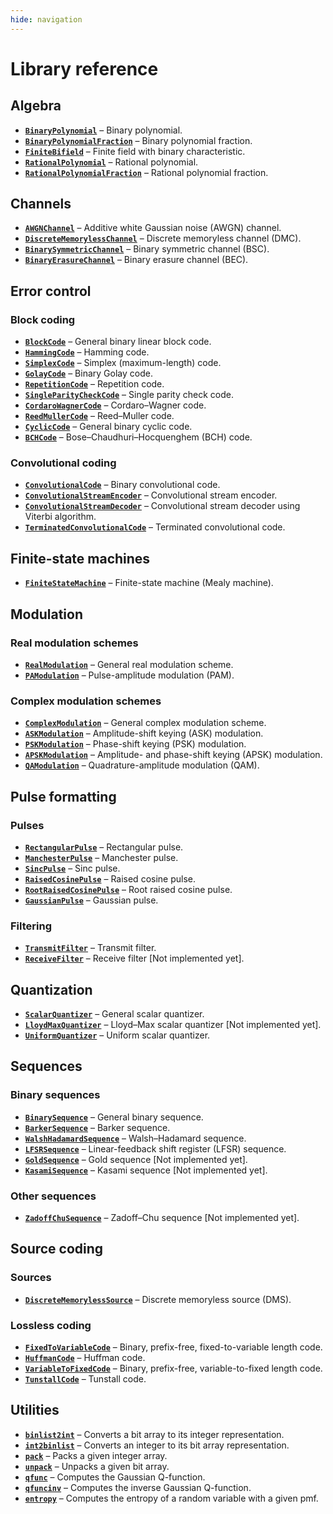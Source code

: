 ```yaml
---
hide: navigation
---
```


# Library reference

## Algebra

- [**`BinaryPolynomial`**](BinaryPolynomial) – Binary polynomial.
- [**`BinaryPolynomialFraction`**](BinaryPolynomialFraction) – Binary polynomial fraction.
- [**`FiniteBifield`**](FiniteBifield) – Finite field with binary characteristic.
- [**`RationalPolynomial`**](RationalPolynomial) – Rational polynomial.
- [**`RationalPolynomialFraction`**](RationalPolynomialFraction) – Rational polynomial fraction.

## Channels

- [**`AWGNChannel`**](AWGNChannel) – Additive white Gaussian noise (AWGN) channel.
- [**`DiscreteMemorylessChannel`**](DiscreteMemorylessChannel) – Discrete memoryless channel (DMC).
- [**`BinarySymmetricChannel`**](BinarySymmetricChannel) – Binary symmetric channel (BSC).
- [**`BinaryErasureChannel`**](BinaryErasureChannel) – Binary erasure channel (BEC).

## Error control

### Block coding

- [**`BlockCode`**](BlockCode) – General binary linear block code.
- [**`HammingCode`**](HammingCode) – Hamming code.
- [**`SimplexCode`**](SimplexCode) – Simplex (maximum-length) code.
- [**`GolayCode`**](GolayCode) – Binary Golay code.
- [**`RepetitionCode`**](RepetitionCode) – Repetition code.
- [**`SingleParityCheckCode`**](SingleParityCheckCode) – Single parity check code.
- [**`CordaroWagnerCode`**](CordaroWagnerCode) – Cordaro–Wagner code.
- [**`ReedMullerCode`**](ReedMullerCode) – Reed–Muller code.
- [**`CyclicCode`**](CyclicCode) – General binary cyclic code.
- [**`BCHCode`**](BCHCode) – Bose–Chaudhuri–Hocquenghem (BCH) code.

### Convolutional coding

- [**`ConvolutionalCode`**](ConvolutionalCode) – Binary convolutional code.
- [**`ConvolutionalStreamEncoder`**](ConvolutionalStreamEncoder) – Convolutional stream encoder.
- [**`ConvolutionalStreamDecoder`**](ConvolutionalStreamDecoder) – Convolutional stream decoder using Viterbi algorithm.
- [**`TerminatedConvolutionalCode`**](TerminatedConvolutionalCode) – Terminated convolutional code.

## Finite-state machines

- [**`FiniteStateMachine`**](FiniteStateMachine) – Finite-state machine (Mealy machine).

## Modulation

### Real modulation schemes

- [**`RealModulation`**](RealModulation) – General real modulation scheme.
- [**`PAModulation`**](PAModulation) – Pulse-amplitude modulation (PAM).

### Complex modulation schemes

- [**`ComplexModulation`**](ComplexModulation) – General complex modulation scheme.
- [**`ASKModulation`**](ASKModulation) – Amplitude-shift keying (ASK) modulation.
- [**`PSKModulation`**](PSKModulation) – Phase-shift keying (PSK) modulation.
- [**`APSKModulation`**](APSKModulation) – Amplitude- and phase-shift keying (APSK) modulation.
- [**`QAModulation`**](QAModulation) – Quadrature-amplitude modulation (QAM).

## Pulse formatting

### Pulses

- [**`RectangularPulse`**](RectangularPulse) – Rectangular pulse.
- [**`ManchesterPulse`**](ManchesterPulse) – Manchester pulse.
- [**`SincPulse`**](SincPulse) – Sinc pulse.
- [**`RaisedCosinePulse`**](RaisedCosinePulse) – Raised cosine pulse.
- [**`RootRaisedCosinePulse`**](RootRaisedCosinePulse) – Root raised cosine pulse.
- [**`GaussianPulse`**](GaussianPulse) – Gaussian pulse.

### Filtering

- [**`TransmitFilter`**](TransmitFilter) – Transmit filter.
- [**`ReceiveFilter`**](ReceiveFilter) – Receive filter [Not implemented yet].

## Quantization

- [**`ScalarQuantizer`**](ScalarQuantizer) – General scalar quantizer.
- [**`LloydMaxQuantizer`**](LloydMaxQuantizer) – Lloyd–Max scalar quantizer [Not implemented yet].
- [**`UniformQuantizer`**](UniformQuantizer) – Uniform scalar quantizer.

## Sequences

### Binary sequences

- [**`BinarySequence`**](BinarySequence) – General binary sequence.
- [**`BarkerSequence`**](BarkerSequence) – Barker sequence.
- [**`WalshHadamardSequence`**](WalshHadamardSequence) – Walsh–Hadamard sequence.
- [**`LFSRSequence`**](LFSRSequence) – Linear-feedback shift register (LFSR) sequence.
- [**`GoldSequence`**](GoldSequence) – Gold sequence [Not implemented yet].
- [**`KasamiSequence`**](KasamiSequence) – Kasami sequence [Not implemented yet].

### Other sequences

- [**`ZadoffChuSequence`**](ZadoffChuSequence) – Zadoff–Chu sequence [Not implemented yet].

## Source coding

### Sources

- [**`DiscreteMemorylessSource`**](DiscreteMemorylessSource) – Discrete memoryless source (DMS).

### Lossless coding

- [**`FixedToVariableCode`**](FixedToVariableCode) – Binary, prefix-free, fixed-to-variable length code.
- [**`HuffmanCode`**](HuffmanCode) – Huffman code.
- [**`VariableToFixedCode`**](VariableToFixedCode) – Binary, prefix-free, variable-to-fixed length code.
- [**`TunstallCode`**](TunstallCode) – Tunstall code.

## Utilities

- [**`binlist2int`**](binlist2int) – Converts a bit array to its integer representation.
- [**`int2binlist`**](int2binlist) – Converts an integer to its bit array representation.
- [**`pack`**](pack) – Packs a given integer array.
- [**`unpack`**](unpack) – Unpacks a given bit array.
- [**`qfunc`**](qfunc) – Computes the Gaussian Q-function.
- [**`qfuncinv`**](qfuncinv) – Computes the inverse Gaussian Q-function.
- [**`entropy`**](entropy) – Computes the entropy of a random variable with a given pmf.

